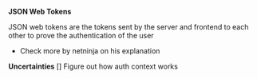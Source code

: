 **JSON Web Tokens**

JSON web tokens are the tokens sent by the server and frontend to each other to prove the authentication of the user

- Check more by netninja on his explanation

**Uncertainties**
[] Figure out how auth context works
